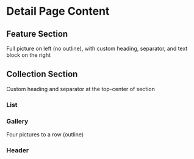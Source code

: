 # Detail Page Content

## Feature Section

Full picture on left (no outline), with custom heading, separator, and text block on the right

## Collection Section

Custom heading and separator at the top-center of section

### List

### Gallery

Four pictures to a row (outline)

### Header
